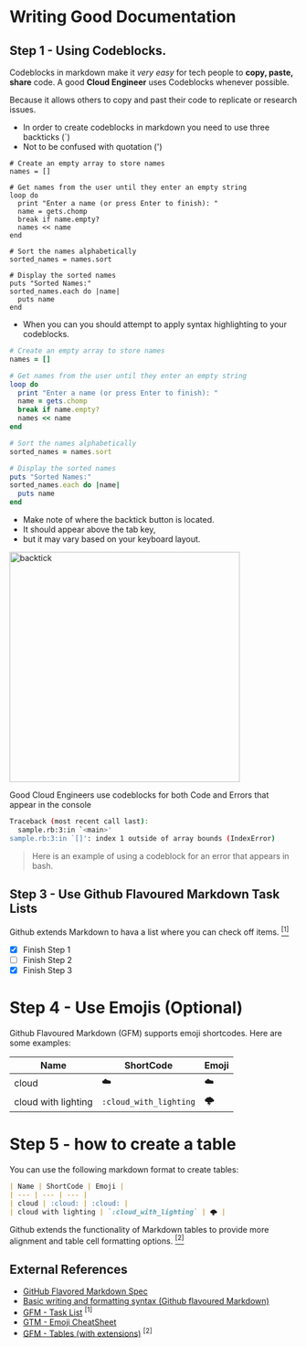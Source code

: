 # Writing Good Documentation

## Step 1 - Using Codeblocks.

Codeblocks in markdown make it *very easy* for tech people to **copy, paste, share** code.
A good __Cloud Engineer__ uses Codeblocks whenever possible.

Because it allows others to copy and past their code to replicate or research issues.


- In order to create codeblocks in markdown you need to use three backticks (`)
- Not to be confused with quotation (')

```
# Create an empty array to store names
names = []

# Get names from the user until they enter an empty string
loop do
  print "Enter a name (or press Enter to finish): "
  name = gets.chomp
  break if name.empty?
  names << name
end

# Sort the names alphabetically
sorted_names = names.sort

# Display the sorted names
puts "Sorted Names:"
sorted_names.each do |name|
  puts name
end
```

- When you can you should attempt to apply syntax highlighting to your codeblocks.

```ruby
# Create an empty array to store names
names = []

# Get names from the user until they enter an empty string
loop do
  print "Enter a name (or press Enter to finish): "
  name = gets.chomp
  break if name.empty?
  names << name
end

# Sort the names alphabetically
sorted_names = names.sort

# Display the sorted names
puts "Sorted Names:"
sorted_names.each do |name|
  puts name
end
```

- Make note of where the backtick button is located.
- It should appear above the tab key,
- but it may vary based on your keyboard layout.
<img width="403px" alt="backtick" src="https://github.com/awkamara/Github-docs-example-1/assets/145500282/a7cdc3b0-facf-4618-bde7-fef800abcb59">

Good Cloud Engineers use codeblocks for both Code and Errors that appear in the console
```bash
Traceback (most recent call last):
  sample.rb:3:in `<main>'
sample.rb:3:in `[]': index 1 outside of array bounds (IndexError)
```

> Here is an example of using a codeblock for an error that appears in bash.

## Step 3 - Use Github Flavoured Markdown Task Lists

Github extends Markdown to hava a list where you can check off items. [<sup>[1]</sup>](#external-references)


- [x] Finish Step 1
- [ ] Finish Step 2
- [x] Finish Step 3

# Step 4 - Use Emojis (Optional)

Github Flavoured Markdown (GFM) supports emoji shortcodes.
Here are some examples:

| Name | ShortCode | Emoji |
| --- | --- | --- |
| cloud | :cloud: | :cloud: |
| cloud with lighting | `:cloud_with_lighting` | 🌩️ |

# Step 5 - how to create a table


You can use the following markdown format to create tables:

```md
| Name | ShortCode | Emoji |
| --- | --- | --- |
| cloud | :cloud: | :cloud: |
| cloud with lighting | `:cloud_with_lighting` | 🌩️ |
```
 Github extends the functionality of Markdown tables to provide more alignment and table cell formatting options. [<sup>[2]</sup>](#external-references)

 
## External References

- [GitHub Flavored Markdown Spec](https://github.github.com/gfm/) 
- [Basic writing and formatting syntax (Github flavoured Markdown)](https://docs.github.com/en/get-started/writing-on-github/getting-started-with-writing-and-formatting-on-github/basic-writing-and-formatting-syntax#quoting-text) 
- [GFM - Task List](https://docs.github.com/en/get-started/writing-on-github/getting-started-with-writing-and-formatting-on-github/basic-writing-and-formatting-syntax#task-lists) <sup>[1]</sup>
- [GTM - Emoji CheatSheet](https://github.com/ikatyang/emoji-cheat-sheet)
- [GFM - Tables (with extensions)](https://github.github.com/gfm/#tables-extension-) <sup>[2]</sup>
